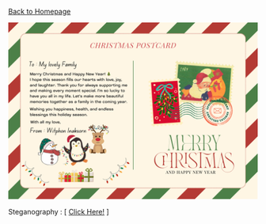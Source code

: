 [ Back to Homepage ](https://witchapolinaksorn.github.io)

![eCardChristmas](img/e-CardChristmas.png)

Steganography : [ [Click Here!](https://stylesuxx.github.io/steganography/) ]
